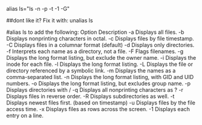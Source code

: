 alias ls="ls -n -p -t -1 -G"

##dont like it? Fix it with:  unalias ls

#alias ls to add the following:
Option	Description
-a	Displays all files.
-b	Displays nonprinting characters in octal.
-c	Displays files by file timestamp.
-C	Displays files in a columnar format (default)
-d	Displays only directories.
-f	Interprets each name as a directory, not a file.
-F	Flags filenames.
-g	Displays the long format listing, but exclude the owner name.
-i	Displays the inode for each file.
-l	Displays the long format listing.
-L	Displays the file or directory referenced by a symbolic link.
-m	Displays the names as a comma-separated list.
-n	Displays the long format listing, with GID and UID numbers.
-o	Displays the long format listing, but excludes group name.
-p	Displays directories with /
-q	Displays all nonprinting characters as ?
-r	Displays files in reverse order.
-R	Displays subdirectories as well.
-t	Displays newest files first. (based on timestamp)
-u	Displays files by the file access time.
-x	Displays files as rows across the screen.
-1	Displays each entry on a line.
